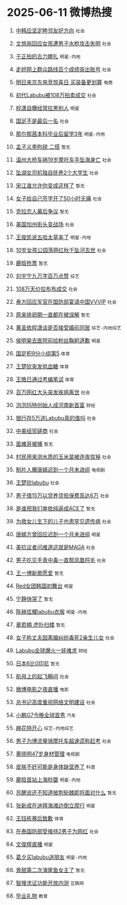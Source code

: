 # 2025-06-11 微博热搜 
1. [中韩应坚定睦邻友好方向](https://m.weibo.cn/search?containerid=100103type%3D1%26t%3D10%26q%3D%23%E4%B8%AD%E9%9F%A9%E5%BA%94%E5%9D%9A%E5%AE%9A%E7%9D%A6%E9%82%BB%E5%8F%8B%E5%A5%BD%E6%96%B9%E5%90%91%23&stream_entry_id=51&isnewpage=1&extparam=seat%3D1%26pos%3D0%26filter_type%3Drealtimehot%26stream_entry_id%3D51%26c_type%3D51%26dgr%3D0%26q%3D%2523%25E4%25B8%25AD%25E9%259F%25A9%25E5%25BA%2594%25E5%259D%259A%25E5%25AE%259A%25E7%259D%25A6%25E9%2582%25BB%25E5%258F%258B%25E5%25A5%25BD%25E6%2596%25B9%25E5%2590%2591%2523%26cate%3D10103%26display_time%3D1749580872%26pre_seqid%3D174958087220200567133) `社会` 

2. [文旅局回应女孩遭男子水枪攻击失明](https://m.weibo.cn/search?containerid=100103type%3D1%26t%3D10%26q%3D%23%E6%96%87%E6%97%85%E5%B1%80%E5%9B%9E%E5%BA%94%E5%A5%B3%E5%AD%A9%E9%81%AD%E7%94%B7%E5%AD%90%E6%B0%B4%E6%9E%AA%E6%94%BB%E5%87%BB%E5%A4%B1%E6%98%8E%23&stream_entry_id=31&isnewpage=1&extparam=seat%3D1%26filter_type%3Drealtimehot%26q%3D%2523%25E6%2596%2587%25E6%2597%2585%25E5%25B1%2580%25E5%259B%259E%25E5%25BA%2594%25E5%25A5%25B3%25E5%25AD%25A9%25E9%2581%25AD%25E7%2594%25B7%25E5%25AD%2590%25E6%25B0%25B4%25E6%259E%25AA%25E6%2594%25BB%25E5%2587%25BB%25E5%25A4%25B1%25E6%2598%258E%2523%26band_rank%3D1%26dgr%3D0%26cate%3D5001%26pos%3D0%26stream_entry_id%3D31%26c_type%3D31%26flag%3D2%26realpos%3D1%26lcate%3D5001%26display_time%3D1749580872%26pre_seqid%3D174958087220200567133) `社会` 

3. [于正拍的古力娜扎](https://m.weibo.cn/search?containerid=100103type%3D1%26t%3D10%26q%3D%23%E4%BA%8E%E6%AD%A3%E6%8B%8D%E7%9A%84%E5%8F%A4%E5%8A%9B%E5%A8%9C%E6%89%8E%23&stream_entry_id=31&isnewpage=1&extparam=seat%3D1%26filter_type%3Drealtimehot%26q%3D%2523%25E4%25BA%258E%25E6%25AD%25A3%25E6%258B%258D%25E7%259A%2584%25E5%258F%25A4%25E5%258A%259B%25E5%25A8%259C%25E6%2589%258E%2523%26band_rank%3D2%26dgr%3D0%26cate%3D5001%26pos%3D1%26stream_entry_id%3D31%26c_type%3D31%26flag%3D2%26realpos%3D2%26lcate%3D5001%26display_time%3D1749580872%26pre_seqid%3D174958087220200567133) `明星-内地` 

4. [走好网上群众路线百个成绩突出账号](https://m.weibo.cn/search?containerid=100103type%3D1%26t%3D10%26q%3D%23%E8%B5%B0%E5%A5%BD%E7%BD%91%E4%B8%8A%E7%BE%A4%E4%BC%97%E8%B7%AF%E7%BA%BF%E7%99%BE%E4%B8%AA%E6%88%90%E7%BB%A9%E7%AA%81%E5%87%BA%E8%B4%A6%E5%8F%B7%23&stream_entry_id=31&isnewpage=1&extparam=seat%3D1%26filter_type%3Drealtimehot%26q%3D%2523%25E8%25B5%25B0%25E5%25A5%25BD%25E7%25BD%2591%25E4%25B8%258A%25E7%25BE%25A4%25E4%25BC%2597%25E8%25B7%25AF%25E7%25BA%25BF%25E7%2599%25BE%25E4%25B8%25AA%25E6%2588%2590%25E7%25BB%25A9%25E7%25AA%2581%25E5%2587%25BA%25E8%25B4%25A6%25E5%258F%25B7%2523%26band_rank%3D3%26dgr%3D0%26cate%3D5001%26pos%3D2%26stream_entry_id%3D31%26c_type%3D31%26flag%3D0%26realpos%3D3%26lcate%3D5001%26display_time%3D1749580872%26pre_seqid%3D174958087220200567133) `社会` 

5. [明日来京东电竞惊喜日 买装备更划算](https://m.weibo.cn/search?containerid=100103type%3D1%26t%3D10%26q%3D%23%E6%98%8E%E6%97%A5%E6%9D%A5%E4%BA%AC%E4%B8%9C%E7%94%B5%E7%AB%9E%E6%83%8A%E5%96%9C%E6%97%A5+%E4%B9%B0%E8%A3%85%E5%A4%87%E6%9B%B4%E5%88%92%E7%AE%97%23&stream_entry_id=31&isnewpage=1&extparam=seat%3D1%26filter_type%3Drealtimehot%26is_ad_pos%3D1%26c_type%3D31%26dgr%3D0%26adid%3D289573%26cate%3D5001%26pos%3D3%26stream_entry_id%3D31%26topic_ad%3D1%26band_rank%3D4%26q%3D%2523%25E6%2598%258E%25E6%2597%25A5%25E6%259D%25A5%25E4%25BA%25AC%25E4%25B8%259C%25E7%2594%25B5%25E7%25AB%259E%25E6%2583%258A%25E5%2596%259C%25E6%2597%25A5%2520%25E4%25B9%25B0%25E8%25A3%2585%25E5%25A4%2587%25E6%259B%25B4%25E5%2588%2592%25E7%25AE%2597%2523%26lcate%3D5001%26display_time%3D1749580872%26pre_seqid%3D174958087220200567133) `电商` 

6. [初代Labubu被108万拍卖成交](https://m.weibo.cn/search?containerid=100103type%3D1%26t%3D10%26q%3D%23%E5%88%9D%E4%BB%A3Labubu%E8%A2%AB108%E4%B8%87%E6%8B%8D%E5%8D%96%E6%88%90%E4%BA%A4%23&stream_entry_id=31&isnewpage=1&extparam=seat%3D1%26filter_type%3Drealtimehot%26q%3D%2523%25E5%2588%259D%25E4%25BB%25A3Labubu%25E8%25A2%25AB108%25E4%25B8%2587%25E6%258B%258D%25E5%258D%2596%25E6%2588%2590%25E4%25BA%25A4%2523%26band_rank%3D4%26dgr%3D0%26cate%3D5001%26pos%3D4%26stream_entry_id%3D31%26c_type%3D31%26flag%3D0%26realpos%3D4%26lcate%3D5001%26display_time%3D1749580872%26pre_seqid%3D174958087220200567133) `社会` 

7. [程潇自曝经常拉黑别人](https://m.weibo.cn/search?containerid=100103type%3D1%26t%3D10%26q%3D%23%E7%A8%8B%E6%BD%87%E8%87%AA%E6%9B%9D%E7%BB%8F%E5%B8%B8%E6%8B%89%E9%BB%91%E5%88%AB%E4%BA%BA%23&stream_entry_id=31&isnewpage=1&extparam=seat%3D1%26filter_type%3Drealtimehot%26q%3D%2523%25E7%25A8%258B%25E6%25BD%2587%25E8%2587%25AA%25E6%259B%259D%25E7%25BB%258F%25E5%25B8%25B8%25E6%258B%2589%25E9%25BB%2591%25E5%2588%25AB%25E4%25BA%25BA%2523%26band_rank%3D5%26dgr%3D0%26cate%3D5001%26pos%3D5%26stream_entry_id%3D31%26c_type%3D31%26flag%3D2%26realpos%3D5%26lcate%3D5001%26display_time%3D1749580872%26pre_seqid%3D174958087220200567133) `明星` 

8. [国足不是最后一名](https://m.weibo.cn/search?containerid=100103type%3D1%26t%3D10%26q%3D%23%E5%9B%BD%E8%B6%B3%E4%B8%8D%E6%98%AF%E6%9C%80%E5%90%8E%E4%B8%80%E5%90%8D%23&stream_entry_id=31&isnewpage=1&extparam=seat%3D1%26filter_type%3Drealtimehot%26q%3D%2523%25E5%259B%25BD%25E8%25B6%25B3%25E4%25B8%258D%25E6%2598%25AF%25E6%259C%2580%25E5%2590%258E%25E4%25B8%2580%25E5%2590%258D%2523%26band_rank%3D6%26dgr%3D0%26cate%3D5001%26pos%3D6%26stream_entry_id%3D31%26c_type%3D31%26flag%3D0%26realpos%3D6%26lcate%3D5001%26display_time%3D1749580872%26pre_seqid%3D174958087220200567133) `社会` 

9. [那尔那茜本科毕业后留学3年](https://m.weibo.cn/search?containerid=100103type%3D1%26t%3D10%26q%3D%23%E9%82%A3%E5%B0%94%E9%82%A3%E8%8C%9C%E6%9C%AC%E7%A7%91%E6%AF%95%E4%B8%9A%E5%90%8E%E7%95%99%E5%AD%A63%E5%B9%B4%23&stream_entry_id=31&isnewpage=1&extparam=seat%3D1%26filter_type%3Drealtimehot%26q%3D%2523%25E9%2582%25A3%25E5%25B0%2594%25E9%2582%25A3%25E8%258C%259C%25E6%259C%25AC%25E7%25A7%2591%25E6%25AF%2595%25E4%25B8%259A%25E5%2590%258E%25E7%2595%2599%25E5%25AD%25A63%25E5%25B9%25B4%2523%26band_rank%3D7%26dgr%3D0%26cate%3D5001%26pos%3D7%26stream_entry_id%3D31%26c_type%3D31%26flag%3D0%26realpos%3D7%26lcate%3D5001%26display_time%3D1749580872%26pre_seqid%3D174958087220200567133) `明星-内地` 

10. [孟子义李昀锐 二搭](https://m.weibo.cn/search?containerid=100103type%3D1%26t%3D10%26q%3D%E5%AD%9F%E5%AD%90%E4%B9%89%E6%9D%8E%E6%98%80%E9%94%90+%E4%BA%8C%E6%90%AD&stream_entry_id=31&isnewpage=1&extparam=seat%3D1%26filter_type%3Drealtimehot%26q%3D%25E5%25AD%259F%25E5%25AD%2590%25E4%25B9%2589%25E6%259D%258E%25E6%2598%2580%25E9%2594%2590%2520%25E4%25BA%258C%25E6%2590%25AD%26band_rank%3D8%26dgr%3D0%26cate%3D5001%26pos%3D8%26stream_entry_id%3D31%26c_type%3D31%26flag%3D0%26realpos%3D8%26lcate%3D5001%26display_time%3D1749580872%26pre_seqid%3D174958087220200567133) `暂无` 

11. [温州大桥车祸19岁摩托车手坠海身亡](https://m.weibo.cn/search?containerid=100103type%3D1%26t%3D10%26q%3D%23%E6%B8%A9%E5%B7%9E%E5%A4%A7%E6%A1%A5%E8%BD%A6%E7%A5%B819%E5%B2%81%E6%91%A9%E6%89%98%E8%BD%A6%E6%89%8B%E5%9D%A0%E6%B5%B7%E8%BA%AB%E4%BA%A1%23&stream_entry_id=31&isnewpage=1&extparam=seat%3D1%26filter_type%3Drealtimehot%26q%3D%2523%25E6%25B8%25A9%25E5%25B7%259E%25E5%25A4%25A7%25E6%25A1%25A5%25E8%25BD%25A6%25E7%25A5%25B819%25E5%25B2%2581%25E6%2591%25A9%25E6%2589%2598%25E8%25BD%25A6%25E6%2589%258B%25E5%259D%25A0%25E6%25B5%25B7%25E8%25BA%25AB%25E4%25BA%25A1%2523%26band_rank%3D9%26dgr%3D0%26cate%3D5001%26pos%3D9%26stream_entry_id%3D31%26c_type%3D31%26flag%3D0%26realpos%3D9%26lcate%3D5001%26display_time%3D1749580872%26pre_seqid%3D174958087220200567133) `社会` 

12. [坠湖女司机独自抚养2个大学生](https://m.weibo.cn/search?containerid=100103type%3D1%26t%3D10%26q%3D%23%E5%9D%A0%E6%B9%96%E5%A5%B3%E5%8F%B8%E6%9C%BA%E7%8B%AC%E8%87%AA%E6%8A%9A%E5%85%BB2%E4%B8%AA%E5%A4%A7%E5%AD%A6%E7%94%9F%23&stream_entry_id=31&isnewpage=1&extparam=seat%3D1%26filter_type%3Drealtimehot%26q%3D%2523%25E5%259D%25A0%25E6%25B9%2596%25E5%25A5%25B3%25E5%258F%25B8%25E6%259C%25BA%25E7%258B%25AC%25E8%2587%25AA%25E6%258A%259A%25E5%2585%25BB2%25E4%25B8%25AA%25E5%25A4%25A7%25E5%25AD%25A6%25E7%2594%259F%2523%26band_rank%3D10%26dgr%3D0%26cate%3D5001%26pos%3D10%26stream_entry_id%3D31%26c_type%3D31%26flag%3D0%26realpos%3D10%26lcate%3D5001%26display_time%3D1749580872%26pre_seqid%3D174958087220200567133) `社会` 

13. [宋江谁允许你变成这样了](https://m.weibo.cn/search?containerid=100103type%3D1%26t%3D10%26q%3D%E5%AE%8B%E6%B1%9F%E8%B0%81%E5%85%81%E8%AE%B8%E4%BD%A0%E5%8F%98%E6%88%90%E8%BF%99%E6%A0%B7%E4%BA%86&stream_entry_id=31&isnewpage=1&extparam=seat%3D1%26filter_type%3Drealtimehot%26q%3D%25E5%25AE%258B%25E6%25B1%259F%25E8%25B0%2581%25E5%2585%2581%25E8%25AE%25B8%25E4%25BD%25A0%25E5%258F%2598%25E6%2588%2590%25E8%25BF%2599%25E6%25A0%25B7%25E4%25BA%2586%26band_rank%3D11%26dgr%3D0%26cate%3D5001%26pos%3D11%26stream_entry_id%3D31%26c_type%3D31%26flag%3D2%26realpos%3D11%26lcate%3D5001%26display_time%3D1749580872%26pre_seqid%3D174958087220200567133) `暂无` 

14. [女子给自己签字开了50小时无痛](https://m.weibo.cn/search?containerid=100103type%3D1%26t%3D10%26q%3D%23%E5%A5%B3%E5%AD%90%E7%BB%99%E8%87%AA%E5%B7%B1%E7%AD%BE%E5%AD%97%E5%BC%80%E4%BA%8650%E5%B0%8F%E6%97%B6%E6%97%A0%E7%97%9B%23&stream_entry_id=31&isnewpage=1&extparam=seat%3D1%26filter_type%3Drealtimehot%26q%3D%2523%25E5%25A5%25B3%25E5%25AD%2590%25E7%25BB%2599%25E8%2587%25AA%25E5%25B7%25B1%25E7%25AD%25BE%25E5%25AD%2597%25E5%25BC%2580%25E4%25BA%258650%25E5%25B0%258F%25E6%2597%25B6%25E6%2597%25A0%25E7%2597%259B%2523%26band_rank%3D12%26dgr%3D0%26cate%3D5001%26pos%3D12%26stream_entry_id%3D31%26c_type%3D31%26flag%3D0%26realpos%3D12%26lcate%3D5001%26display_time%3D1749580872%26pre_seqid%3D174958087220200567133) `社会` 

15. [克拉恋人幕后争议](https://m.weibo.cn/search?containerid=100103type%3D1%26t%3D10%26q%3D%23%E5%85%8B%E6%8B%89%E6%81%8B%E4%BA%BA%E5%B9%95%E5%90%8E%E4%BA%89%E8%AE%AE%23&stream_entry_id=31&isnewpage=1&extparam=seat%3D1%26filter_type%3Drealtimehot%26q%3D%2523%25E5%2585%258B%25E6%258B%2589%25E6%2581%258B%25E4%25BA%25BA%25E5%25B9%2595%25E5%2590%258E%25E4%25BA%2589%25E8%25AE%25AE%2523%26band_rank%3D13%26dgr%3D0%26cate%3D5001%26pos%3D13%26stream_entry_id%3D31%26c_type%3D31%26flag%3D0%26realpos%3D13%26lcate%3D5001%26display_time%3D1749580872%26pre_seqid%3D174958087220200567133) `暂无` 

16. [美国加州街头变战场](https://m.weibo.cn/search?containerid=100103type%3D1%26t%3D10%26q%3D%23%E7%BE%8E%E5%9B%BD%E5%8A%A0%E5%B7%9E%E8%A1%97%E5%A4%B4%E5%8F%98%E6%88%98%E5%9C%BA%23&stream_entry_id=31&isnewpage=1&extparam=seat%3D1%26filter_type%3Drealtimehot%26q%3D%2523%25E7%25BE%258E%25E5%259B%25BD%25E5%258A%25A0%25E5%25B7%259E%25E8%25A1%2597%25E5%25A4%25B4%25E5%258F%2598%25E6%2588%2598%25E5%259C%25BA%2523%26band_rank%3D14%26dgr%3D0%26cate%3D5001%26pos%3D14%26stream_entry_id%3D31%26c_type%3D31%26flag%3D1%26realpos%3D14%26lcate%3D5001%26display_time%3D1749580872%26pre_seqid%3D174958087220200567133) `社会` 

17. [王俊凯说五哈太草率了](https://m.weibo.cn/search?containerid=100103type%3D1%26t%3D10%26q%3D%23%E7%8E%8B%E4%BF%8A%E5%87%AF%E8%AF%B4%E4%BA%94%E5%93%88%E5%A4%AA%E8%8D%89%E7%8E%87%E4%BA%86%23&stream_entry_id=31&isnewpage=1&extparam=seat%3D1%26filter_type%3Drealtimehot%26q%3D%2523%25E7%258E%258B%25E4%25BF%258A%25E5%2587%25AF%25E8%25AF%25B4%25E4%25BA%2594%25E5%2593%2588%25E5%25A4%25AA%25E8%258D%2589%25E7%258E%2587%25E4%25BA%2586%2523%26band_rank%3D15%26dgr%3D0%26cate%3D5001%26pos%3D15%26stream_entry_id%3D31%26c_type%3D31%26flag%3D0%26realpos%3D15%26lcate%3D5001%26display_time%3D1749580872%26pre_seqid%3D174958087220200567133) `明星-内地` 

18. [10岁女孩公园荡网红秋千坠河去世](https://m.weibo.cn/search?containerid=100103type%3D1%26t%3D10%26q%3D%2310%E5%B2%81%E5%A5%B3%E5%AD%A9%E5%85%AC%E5%9B%AD%E8%8D%A1%E7%BD%91%E7%BA%A2%E7%A7%8B%E5%8D%83%E5%9D%A0%E6%B2%B3%E5%8E%BB%E4%B8%96%23&stream_entry_id=31&isnewpage=1&extparam=seat%3D1%26filter_type%3Drealtimehot%26q%3D%252310%25E5%25B2%2581%25E5%25A5%25B3%25E5%25AD%25A9%25E5%2585%25AC%25E5%259B%25AD%25E8%258D%25A1%25E7%25BD%2591%25E7%25BA%25A2%25E7%25A7%258B%25E5%258D%2583%25E5%259D%25A0%25E6%25B2%25B3%25E5%258E%25BB%25E4%25B8%2596%2523%26band_rank%3D16%26dgr%3D0%26cate%3D5001%26pos%3D16%26stream_entry_id%3D31%26c_type%3D31%26flag%3D0%26realpos%3D16%26lcate%3D5001%26display_time%3D1749580872%26pre_seqid%3D174958087220200567133) `社会` 

19. [鹿晗抢票](https://m.weibo.cn/search?containerid=100103type%3D1%26t%3D10%26q%3D%E9%B9%BF%E6%99%97%E6%8A%A2%E7%A5%A8&stream_entry_id=31&isnewpage=1&extparam=seat%3D1%26filter_type%3Drealtimehot%26q%3D%25E9%25B9%25BF%25E6%2599%2597%25E6%258A%25A2%25E7%25A5%25A8%26band_rank%3D17%26dgr%3D0%26cate%3D5001%26pos%3D17%26stream_entry_id%3D31%26c_type%3D31%26flag%3D0%26realpos%3D17%26lcate%3D5001%26display_time%3D1749580872%26pre_seqid%3D174958087220200567133) `暂无` 

20. [刘宇宁九万字百万点赞](https://m.weibo.cn/search?containerid=100103type%3D1%26t%3D10%26q%3D%23%E5%88%98%E5%AE%87%E5%AE%81%E4%B9%9D%E4%B8%87%E5%AD%97%E7%99%BE%E4%B8%87%E7%82%B9%E8%B5%9E%23&stream_entry_id=31&isnewpage=1&extparam=seat%3D1%26filter_type%3Drealtimehot%26q%3D%2523%25E5%2588%2598%25E5%25AE%2587%25E5%25AE%2581%25E4%25B9%259D%25E4%25B8%2587%25E5%25AD%2597%25E7%2599%25BE%25E4%25B8%2587%25E7%2582%25B9%25E8%25B5%259E%2523%26band_rank%3D18%26dgr%3D0%26cate%3D5001%26pos%3D18%26stream_entry_id%3D31%26c_type%3D31%26flag%3D0%26realpos%3D18%26lcate%3D5001%26display_time%3D1749580872%26pre_seqid%3D174958087220200567133) `综艺` 

21. [108万天价拉布布成交](https://m.weibo.cn/search?containerid=100103type%3D1%26t%3D10%26q%3D%23108%E4%B8%87%E5%A4%A9%E4%BB%B7%E6%8B%89%E5%B8%83%E5%B8%83%E6%88%90%E4%BA%A4%23&stream_entry_id=31&isnewpage=1&extparam=seat%3D1%26filter_type%3Drealtimehot%26q%3D%2523108%25E4%25B8%2587%25E5%25A4%25A9%25E4%25BB%25B7%25E6%258B%2589%25E5%25B8%2583%25E5%25B8%2583%25E6%2588%2590%25E4%25BA%25A4%2523%26band_rank%3D19%26dgr%3D0%26cate%3D5001%26pos%3D19%26stream_entry_id%3D31%26c_type%3D31%26flag%3D0%26realpos%3D19%26lcate%3D5001%26display_time%3D1749580872%26pre_seqid%3D174958087220200567133) `社会` 

22. [泰方回应军官在国防部宴请中国VVVIP](https://m.weibo.cn/search?containerid=100103type%3D1%26t%3D10%26q%3D%23%E6%B3%B0%E6%96%B9%E5%9B%9E%E5%BA%94%E5%86%9B%E5%AE%98%E5%9C%A8%E5%9B%BD%E9%98%B2%E9%83%A8%E5%AE%B4%E8%AF%B7%E4%B8%AD%E5%9B%BDVVVIP%23&stream_entry_id=31&isnewpage=1&extparam=seat%3D1%26filter_type%3Drealtimehot%26q%3D%2523%25E6%25B3%25B0%25E6%2596%25B9%25E5%259B%259E%25E5%25BA%2594%25E5%2586%259B%25E5%25AE%2598%25E5%259C%25A8%25E5%259B%25BD%25E9%2598%25B2%25E9%2583%25A8%25E5%25AE%25B4%25E8%25AF%25B7%25E4%25B8%25AD%25E5%259B%25BDVVVIP%2523%26band_rank%3D20%26dgr%3D0%26cate%3D5001%26pos%3D20%26stream_entry_id%3D31%26c_type%3D31%26flag%3D0%26realpos%3D20%26lcate%3D5001%26display_time%3D1749580872%26pre_seqid%3D174958087220200567133) `社会` 

23. [原来排卵期一直都在被误解](https://m.weibo.cn/search?containerid=100103type%3D1%26t%3D10%26q%3D%E5%8E%9F%E6%9D%A5%E6%8E%92%E5%8D%B5%E6%9C%9F%E4%B8%80%E7%9B%B4%E9%83%BD%E5%9C%A8%E8%A2%AB%E8%AF%AF%E8%A7%A3&stream_entry_id=31&isnewpage=1&extparam=seat%3D1%26filter_type%3Drealtimehot%26q%3D%25E5%258E%259F%25E6%259D%25A5%25E6%258E%2592%25E5%258D%25B5%25E6%259C%259F%25E4%25B8%2580%25E7%259B%25B4%25E9%2583%25BD%25E5%259C%25A8%25E8%25A2%25AB%25E8%25AF%25AF%25E8%25A7%25A3%26band_rank%3D21%26dgr%3D0%26cate%3D5001%26pos%3D21%26stream_entry_id%3D31%26c_type%3D31%26flag%3D2%26realpos%3D21%26lcate%3D5001%26display_time%3D1749580872%26pre_seqid%3D174958087220200567133) `暂无` 

24. [黄圣依程潇谈是否接受婚前同居](https://m.weibo.cn/search?containerid=100103type%3D1%26t%3D10%26q%3D%23%E9%BB%84%E5%9C%A3%E4%BE%9D%E7%A8%8B%E6%BD%87%E8%B0%88%E6%98%AF%E5%90%A6%E6%8E%A5%E5%8F%97%E5%A9%9A%E5%89%8D%E5%90%8C%E5%B1%85%23&stream_entry_id=31&isnewpage=1&extparam=seat%3D1%26filter_type%3Drealtimehot%26q%3D%2523%25E9%25BB%2584%25E5%259C%25A3%25E4%25BE%259D%25E7%25A8%258B%25E6%25BD%2587%25E8%25B0%2588%25E6%2598%25AF%25E5%2590%25A6%25E6%258E%25A5%25E5%258F%2597%25E5%25A9%259A%25E5%2589%258D%25E5%2590%258C%25E5%25B1%2585%2523%26band_rank%3D22%26dgr%3D0%26cate%3D5001%26pos%3D22%26stream_entry_id%3D31%26c_type%3D31%26flag%3D1%26realpos%3D22%26lcate%3D5001%26display_time%3D1749580872%26pre_seqid%3D174958087220200567133) `综艺-内地综艺` 

25. [侯明昊去医院前给粉丝鞠躬道歉](https://m.weibo.cn/search?containerid=100103type%3D1%26t%3D10%26q%3D%23%E4%BE%AF%E6%98%8E%E6%98%8A%E5%8E%BB%E5%8C%BB%E9%99%A2%E5%89%8D%E7%BB%99%E7%B2%89%E4%B8%9D%E9%9E%A0%E8%BA%AC%E9%81%93%E6%AD%89%23&stream_entry_id=31&isnewpage=1&extparam=seat%3D1%26filter_type%3Drealtimehot%26q%3D%2523%25E4%25BE%25AF%25E6%2598%258E%25E6%2598%258A%25E5%258E%25BB%25E5%258C%25BB%25E9%2599%25A2%25E5%2589%258D%25E7%25BB%2599%25E7%25B2%2589%25E4%25B8%259D%25E9%259E%25A0%25E8%25BA%25AC%25E9%2581%2593%25E6%25AD%2589%2523%26band_rank%3D23%26dgr%3D0%26cate%3D5001%26pos%3D23%26stream_entry_id%3D31%26c_type%3D31%26flag%3D0%26realpos%3D23%26lcate%3D5001%26display_time%3D1749580872%26pre_seqid%3D174958087220200567133) `明星` 

26. [国足积9分小组第5](https://m.weibo.cn/search?containerid=100103type%3D1%26t%3D10%26q%3D%23%E5%9B%BD%E8%B6%B3%E7%A7%AF9%E5%88%86%E5%B0%8F%E7%BB%84%E7%AC%AC5%23&stream_entry_id=31&isnewpage=1&extparam=seat%3D1%26filter_type%3Drealtimehot%26q%3D%2523%25E5%259B%25BD%25E8%25B6%25B3%25E7%25A7%25AF9%25E5%2588%2586%25E5%25B0%258F%25E7%25BB%2584%25E7%25AC%25AC5%2523%26band_rank%3D24%26dgr%3D0%26cate%3D5001%26pos%3D24%26stream_entry_id%3D31%26c_type%3D31%26flag%3D0%26realpos%3D24%26lcate%3D5001%26display_time%3D1749580872%26pre_seqid%3D174958087220200567133) `体育` 

27. [王楚钦突发低血糖](https://m.weibo.cn/search?containerid=100103type%3D1%26t%3D10%26q%3D%23%E7%8E%8B%E6%A5%9A%E9%92%A6%E7%AA%81%E5%8F%91%E4%BD%8E%E8%A1%80%E7%B3%96%23&stream_entry_id=31&isnewpage=1&extparam=seat%3D1%26filter_type%3Drealtimehot%26q%3D%2523%25E7%258E%258B%25E6%25A5%259A%25E9%2592%25A6%25E7%25AA%2581%25E5%258F%2591%25E4%25BD%258E%25E8%25A1%2580%25E7%25B3%2596%2523%26band_rank%3D25%26dgr%3D0%26cate%3D5001%26pos%3D25%26stream_entry_id%3D31%26c_type%3D31%26flag%3D0%26realpos%3D25%26lcate%3D5001%26display_time%3D1749580872%26pre_seqid%3D174958087220200567133) `体育` 

28. [王皓已通过考编笔试](https://m.weibo.cn/search?containerid=100103type%3D1%26t%3D10%26q%3D%23%E7%8E%8B%E7%9A%93%E5%B7%B2%E9%80%9A%E8%BF%87%E8%80%83%E7%BC%96%E7%AC%94%E8%AF%95%23&stream_entry_id=31&isnewpage=1&extparam=seat%3D1%26filter_type%3Drealtimehot%26q%3D%2523%25E7%258E%258B%25E7%259A%2593%25E5%25B7%25B2%25E9%2580%259A%25E8%25BF%2587%25E8%2580%2583%25E7%25BC%2596%25E7%25AC%2594%25E8%25AF%2595%2523%26band_rank%3D26%26dgr%3D0%26cate%3D5001%26pos%3D26%26stream_entry_id%3D31%26c_type%3D31%26flag%3D0%26realpos%3D26%26lcate%3D5001%26display_time%3D1749580872%26pre_seqid%3D174958087220200567133) `体育` 

29. [百万网红大头突发疾病离世](https://m.weibo.cn/search?containerid=100103type%3D1%26t%3D10%26q%3D%23%E7%99%BE%E4%B8%87%E7%BD%91%E7%BA%A2%E5%A4%A7%E5%A4%B4%E7%AA%81%E5%8F%91%E7%96%BE%E7%97%85%E7%A6%BB%E4%B8%96%23&stream_entry_id=31&isnewpage=1&extparam=seat%3D1%26filter_type%3Drealtimehot%26q%3D%2523%25E7%2599%25BE%25E4%25B8%2587%25E7%25BD%2591%25E7%25BA%25A2%25E5%25A4%25A7%25E5%25A4%25B4%25E7%25AA%2581%25E5%258F%2591%25E7%2596%25BE%25E7%2597%2585%25E7%25A6%25BB%25E4%25B8%2596%2523%26band_rank%3D27%26dgr%3D0%26cate%3D5001%26pos%3D27%26stream_entry_id%3D31%26c_type%3D31%26flag%3D0%26realpos%3D27%26lcate%3D5001%26display_time%3D1749580872%26pre_seqid%3D174958087220200567133) `社会` 

30. [泡泡玛特创始人成河南新首富](https://m.weibo.cn/search?containerid=100103type%3D1%26t%3D10%26q%3D%23%E6%B3%A1%E6%B3%A1%E7%8E%9B%E7%89%B9%E5%88%9B%E5%A7%8B%E4%BA%BA%E6%88%90%E6%B2%B3%E5%8D%97%E6%96%B0%E9%A6%96%E5%AF%8C%23&stream_entry_id=31&isnewpage=1&extparam=seat%3D1%26filter_type%3Drealtimehot%26q%3D%2523%25E6%25B3%25A1%25E6%25B3%25A1%25E7%258E%259B%25E7%2589%25B9%25E5%2588%259B%25E5%25A7%258B%25E4%25BA%25BA%25E6%2588%2590%25E6%25B2%25B3%25E5%258D%2597%25E6%2596%25B0%25E9%25A6%2596%25E5%25AF%258C%2523%26band_rank%3D28%26dgr%3D0%26cate%3D5001%26pos%3D28%26stream_entry_id%3D31%26c_type%3D31%26flag%3D0%26realpos%3D28%26lcate%3D5001%26display_time%3D1749580872%26pre_seqid%3D174958087220200567133) `财经` 

31. [银行存5万送Labubu真的值吗](https://m.weibo.cn/search?containerid=100103type%3D1%26t%3D10%26q%3D%23%E9%93%B6%E8%A1%8C%E5%AD%985%E4%B8%87%E9%80%81Labubu%E7%9C%9F%E7%9A%84%E5%80%BC%E5%90%97%23&stream_entry_id=31&isnewpage=1&extparam=seat%3D1%26filter_type%3Drealtimehot%26q%3D%2523%25E9%2593%25B6%25E8%25A1%258C%25E5%25AD%25985%25E4%25B8%2587%25E9%2580%2581Labubu%25E7%259C%259F%25E7%259A%2584%25E5%2580%25BC%25E5%2590%2597%2523%26band_rank%3D29%26dgr%3D0%26cate%3D5001%26pos%3D29%26stream_entry_id%3D31%26c_type%3D31%26flag%3D0%26realpos%3D29%26lcate%3D5001%26display_time%3D1749580872%26pre_seqid%3D174958087220200567133) `社会` 

32. [中美经贸磋商](https://m.weibo.cn/search?containerid=100103type%3D1%26t%3D10%26q%3D%23%E4%B8%AD%E7%BE%8E%E7%BB%8F%E8%B4%B8%E7%A3%8B%E5%95%86%23&stream_entry_id=31&isnewpage=1&extparam=seat%3D1%26filter_type%3Drealtimehot%26q%3D%2523%25E4%25B8%25AD%25E7%25BE%258E%25E7%25BB%258F%25E8%25B4%25B8%25E7%25A3%258B%25E5%2595%2586%2523%26band_rank%3D30%26dgr%3D0%26cate%3D5001%26pos%3D30%26stream_entry_id%3D31%26c_type%3D31%26flag%3D0%26realpos%3D30%26lcate%3D5001%26display_time%3D1749580872%26pre_seqid%3D174958087220200567133) `社会` 

33. [面瘫哥被捕](https://m.weibo.cn/search?containerid=100103type%3D1%26t%3D10%26q%3D%23%E9%9D%A2%E7%98%AB%E5%93%A5%E8%A2%AB%E6%8D%95%23&stream_entry_id=31&isnewpage=1&extparam=seat%3D1%26filter_type%3Drealtimehot%26q%3D%2523%25E9%259D%25A2%25E7%2598%25AB%25E5%2593%25A5%25E8%25A2%25AB%25E6%258D%2595%2523%26band_rank%3D31%26dgr%3D0%26cate%3D5001%26pos%3D31%26stream_entry_id%3D31%26c_type%3D31%26flag%3D1%26realpos%3D31%26lcate%3D5001%26display_time%3D1749580872%26pre_seqid%3D174958087220200567133) `暂无` 

34. [村民用来测水质的玉米苗被连夜拔掉](https://m.weibo.cn/search?containerid=100103type%3D1%26t%3D10%26q%3D%23%E6%9D%91%E6%B0%91%E7%94%A8%E6%9D%A5%E6%B5%8B%E6%B0%B4%E8%B4%A8%E7%9A%84%E7%8E%89%E7%B1%B3%E8%8B%97%E8%A2%AB%E8%BF%9E%E5%A4%9C%E6%8B%94%E6%8E%89%23&stream_entry_id=31&isnewpage=1&extparam=seat%3D1%26filter_type%3Drealtimehot%26q%3D%2523%25E6%259D%2591%25E6%25B0%2591%25E7%2594%25A8%25E6%259D%25A5%25E6%25B5%258B%25E6%25B0%25B4%25E8%25B4%25A8%25E7%259A%2584%25E7%258E%2589%25E7%25B1%25B3%25E8%258B%2597%25E8%25A2%25AB%25E8%25BF%259E%25E5%25A4%259C%25E6%258B%2594%25E6%258E%2589%2523%26band_rank%3D32%26dgr%3D0%26cate%3D5001%26pos%3D32%26stream_entry_id%3D31%26c_type%3D31%26flag%3D0%26realpos%3D32%26lcate%3D5001%26display_time%3D1749580872%26pre_seqid%3D174958087220200567133) `社会` 

35. [制片人曝唐嫣迟到一个月未进组](https://m.weibo.cn/search?containerid=100103type%3D1%26t%3D10%26q%3D%23%E5%88%B6%E7%89%87%E4%BA%BA%E6%9B%9D%E5%94%90%E5%AB%A3%E8%BF%9F%E5%88%B0%E4%B8%80%E4%B8%AA%E6%9C%88%E6%9C%AA%E8%BF%9B%E7%BB%84%23&stream_entry_id=31&isnewpage=1&extparam=seat%3D1%26filter_type%3Drealtimehot%26q%3D%2523%25E5%2588%25B6%25E7%2589%2587%25E4%25BA%25BA%25E6%259B%259D%25E5%2594%2590%25E5%25AB%25A3%25E8%25BF%259F%25E5%2588%25B0%25E4%25B8%2580%25E4%25B8%25AA%25E6%259C%2588%25E6%259C%25AA%25E8%25BF%259B%25E7%25BB%2584%2523%26band_rank%3D33%26dgr%3D0%26cate%3D5001%26pos%3D33%26stream_entry_id%3D31%26c_type%3D31%26flag%3D0%26realpos%3D33%26lcate%3D5001%26display_time%3D1749580872%26pre_seqid%3D174958087220200567133) `电视剧` 

36. [王楚钦labubu](https://m.weibo.cn/search?containerid=100103type%3D1%26t%3D10%26q%3D%23%E7%8E%8B%E6%A5%9A%E9%92%A6labubu%23&stream_entry_id=31&isnewpage=1&extparam=seat%3D1%26filter_type%3Drealtimehot%26q%3D%2523%25E7%258E%258B%25E6%25A5%259A%25E9%2592%25A6labubu%2523%26band_rank%3D34%26dgr%3D0%26cate%3D5001%26pos%3D34%26stream_entry_id%3D31%26c_type%3D31%26flag%3D0%26realpos%3D34%26lcate%3D5001%26display_time%3D1749580872%26pre_seqid%3D174958087220200567133) `社会` 

37. [男子借15万以贷养贷担保费高达6万](https://m.weibo.cn/search?containerid=100103type%3D1%26t%3D10%26q%3D%23%E7%94%B7%E5%AD%90%E5%80%9F15%E4%B8%87%E4%BB%A5%E8%B4%B7%E5%85%BB%E8%B4%B7%E6%8B%85%E4%BF%9D%E8%B4%B9%E9%AB%98%E8%BE%BE6%E4%B8%87%23&stream_entry_id=31&isnewpage=1&extparam=seat%3D1%26filter_type%3Drealtimehot%26q%3D%2523%25E7%2594%25B7%25E5%25AD%2590%25E5%2580%259F15%25E4%25B8%2587%25E4%25BB%25A5%25E8%25B4%25B7%25E5%2585%25BB%25E8%25B4%25B7%25E6%258B%2585%25E4%25BF%259D%25E8%25B4%25B9%25E9%25AB%2598%25E8%25BE%25BE6%25E4%25B8%2587%2523%26band_rank%3D35%26dgr%3D0%26cate%3D5001%26pos%3D35%26stream_entry_id%3D31%26c_type%3D31%26flag%3D0%26realpos%3D35%26lcate%3D5001%26display_time%3D1749580872%26pre_seqid%3D174958087220200567133) `社会` 

38. [是谁把我们单依纯逼成ACE了](https://m.weibo.cn/search?containerid=100103type%3D1%26t%3D10%26q%3D%E6%98%AF%E8%B0%81%E6%8A%8A%E6%88%91%E4%BB%AC%E5%8D%95%E4%BE%9D%E7%BA%AF%E9%80%BC%E6%88%90ACE%E4%BA%86&stream_entry_id=31&isnewpage=1&extparam=seat%3D1%26filter_type%3Drealtimehot%26q%3D%25E6%2598%25AF%25E8%25B0%2581%25E6%258A%258A%25E6%2588%2591%25E4%25BB%25AC%25E5%258D%2595%25E4%25BE%259D%25E7%25BA%25AF%25E9%2580%25BC%25E6%2588%2590ACE%25E4%25BA%2586%26band_rank%3D36%26dgr%3D0%26cate%3D5001%26pos%3D36%26stream_entry_id%3D31%26c_type%3D31%26flag%3D0%26realpos%3D36%26lcate%3D5001%26display_time%3D1749580872%26pre_seqid%3D174958087220200567133) `暂无` 

39. [为救女儿生下的儿子也患罕见遗传病](https://m.weibo.cn/search?containerid=100103type%3D1%26t%3D10%26q%3D%23%E4%B8%BA%E6%95%91%E5%A5%B3%E5%84%BF%E7%94%9F%E4%B8%8B%E7%9A%84%E5%84%BF%E5%AD%90%E4%B9%9F%E6%82%A3%E7%BD%95%E8%A7%81%E9%81%97%E4%BC%A0%E7%97%85%23&stream_entry_id=31&isnewpage=1&extparam=seat%3D1%26filter_type%3Drealtimehot%26q%3D%2523%25E4%25B8%25BA%25E6%2595%2591%25E5%25A5%25B3%25E5%2584%25BF%25E7%2594%259F%25E4%25B8%258B%25E7%259A%2584%25E5%2584%25BF%25E5%25AD%2590%25E4%25B9%259F%25E6%2582%25A3%25E7%25BD%2595%25E8%25A7%2581%25E9%2581%2597%25E4%25BC%25A0%25E7%2597%2585%2523%26band_rank%3D37%26dgr%3D0%26cate%3D5001%26pos%3D37%26stream_entry_id%3D31%26c_type%3D31%26flag%3D0%26realpos%3D37%26lcate%3D5001%26display_time%3D1749580872%26pre_seqid%3D174958087220200567133) `社会` 

40. [唐嫣方曾回应迟到一个月未进组](https://m.weibo.cn/search?containerid=100103type%3D1%26t%3D10%26q%3D%23%E5%94%90%E5%AB%A3%E6%96%B9%E6%9B%BE%E5%9B%9E%E5%BA%94%E8%BF%9F%E5%88%B0%E4%B8%80%E4%B8%AA%E6%9C%88%E6%9C%AA%E8%BF%9B%E7%BB%84%23&stream_entry_id=31&isnewpage=1&extparam=seat%3D1%26filter_type%3Drealtimehot%26q%3D%2523%25E5%2594%2590%25E5%25AB%25A3%25E6%2596%25B9%25E6%259B%25BE%25E5%259B%259E%25E5%25BA%2594%25E8%25BF%259F%25E5%2588%25B0%25E4%25B8%2580%25E4%25B8%25AA%25E6%259C%2588%25E6%259C%25AA%25E8%25BF%259B%25E7%25BB%2584%2523%26band_rank%3D38%26dgr%3D0%26cate%3D5001%26pos%3D38%26stream_entry_id%3D31%26c_type%3D31%26flag%3D0%26realpos%3D38%26lcate%3D5001%26display_time%3D1749580872%26pre_seqid%3D174958087220200567133) `明星` 

41. [美抗议者问难道这就是MAGA](https://m.weibo.cn/search?containerid=100103type%3D1%26t%3D10%26q%3D%23%E7%BE%8E%E6%8A%97%E8%AE%AE%E8%80%85%E9%97%AE%E9%9A%BE%E9%81%93%E8%BF%99%E5%B0%B1%E6%98%AFMAGA%23&stream_entry_id=31&isnewpage=1&extparam=seat%3D1%26filter_type%3Drealtimehot%26q%3D%2523%25E7%25BE%258E%25E6%258A%2597%25E8%25AE%25AE%25E8%2580%2585%25E9%2597%25AE%25E9%259A%25BE%25E9%2581%2593%25E8%25BF%2599%25E5%25B0%25B1%25E6%2598%25AFMAGA%2523%26band_rank%3D39%26dgr%3D0%26cate%3D5001%26pos%3D39%26stream_entry_id%3D31%26c_type%3D31%26flag%3D0%26realpos%3D39%26lcate%3D5001%26display_time%3D1749580872%26pre_seqid%3D174958087220200567133) `社会` 

42. [男子吃见手青中毒一直帮凤凰捋毛](https://m.weibo.cn/search?containerid=100103type%3D1%26t%3D10%26q%3D%23%E7%94%B7%E5%AD%90%E5%90%83%E8%A7%81%E6%89%8B%E9%9D%92%E4%B8%AD%E6%AF%92%E4%B8%80%E7%9B%B4%E5%B8%AE%E5%87%A4%E5%87%B0%E6%8D%8B%E6%AF%9B%23&stream_entry_id=31&isnewpage=1&extparam=seat%3D1%26filter_type%3Drealtimehot%26q%3D%2523%25E7%2594%25B7%25E5%25AD%2590%25E5%2590%2583%25E8%25A7%2581%25E6%2589%258B%25E9%259D%2592%25E4%25B8%25AD%25E6%25AF%2592%25E4%25B8%2580%25E7%259B%25B4%25E5%25B8%25AE%25E5%2587%25A4%25E5%2587%25B0%25E6%258D%258B%25E6%25AF%259B%2523%26band_rank%3D40%26dgr%3D0%26cate%3D5001%26pos%3D40%26stream_entry_id%3D31%26c_type%3D31%26flag%3D0%26realpos%3D40%26lcate%3D5001%26display_time%3D1749580872%26pre_seqid%3D174958087220200567133) `社会` 

43. [王一博新歌愿爱](https://m.weibo.cn/search?containerid=100103type%3D1%26t%3D10%26q%3D%E7%8E%8B%E4%B8%80%E5%8D%9A%E6%96%B0%E6%AD%8C%E6%84%BF%E7%88%B1&stream_entry_id=31&isnewpage=1&extparam=seat%3D1%26filter_type%3Drealtimehot%26q%3D%25E7%258E%258B%25E4%25B8%2580%25E5%258D%259A%25E6%2596%25B0%25E6%25AD%258C%25E6%2584%25BF%25E7%2588%25B1%26band_rank%3D41%26dgr%3D0%26cate%3D5001%26pos%3D41%26stream_entry_id%3D31%26c_type%3D31%26flag%3D0%26realpos%3D41%26lcate%3D5001%26display_time%3D1749580872%26pre_seqid%3D174958087220200567133) `暂无` 

44. [Red女团韩国初舞台](https://m.weibo.cn/search?containerid=100103type%3D1%26t%3D10%26q%3D%23Red%E5%A5%B3%E5%9B%A2%E9%9F%A9%E5%9B%BD%E5%88%9D%E8%88%9E%E5%8F%B0%23&stream_entry_id=31&isnewpage=1&extparam=seat%3D1%26filter_type%3Drealtimehot%26q%3D%2523Red%25E5%25A5%25B3%25E5%259B%25A2%25E9%259F%25A9%25E5%259B%25BD%25E5%2588%259D%25E8%2588%259E%25E5%258F%25B0%2523%26band_rank%3D42%26dgr%3D0%26cate%3D5001%26pos%3D42%26stream_entry_id%3D31%26c_type%3D31%26flag%3D0%26realpos%3D42%26lcate%3D5001%26display_time%3D1749580872%26pre_seqid%3D174958087220200567133) `明星` 

45. [宁静快哭了](https://m.weibo.cn/search?containerid=100103type%3D1%26t%3D10%26q%3D%E5%AE%81%E9%9D%99%E5%BF%AB%E5%93%AD%E4%BA%86&stream_entry_id=31&isnewpage=1&extparam=seat%3D1%26filter_type%3Drealtimehot%26q%3D%25E5%25AE%2581%25E9%259D%2599%25E5%25BF%25AB%25E5%2593%25AD%25E4%25BA%2586%26band_rank%3D43%26dgr%3D0%26cate%3D5001%26pos%3D43%26stream_entry_id%3D31%26c_type%3D31%26flag%3D0%26realpos%3D43%26lcate%3D5001%26display_time%3D1749580872%26pre_seqid%3D174958087220200567133) `暂无` 

46. [陈赫炫耀labubu衣服](https://m.weibo.cn/search?containerid=100103type%3D1%26t%3D10%26q%3D%23%E9%99%88%E8%B5%AB%E7%82%AB%E8%80%80labubu%E8%A1%A3%E6%9C%8D%23&stream_entry_id=31&isnewpage=1&extparam=seat%3D1%26filter_type%3Drealtimehot%26q%3D%2523%25E9%2599%2588%25E8%25B5%25AB%25E7%2582%25AB%25E8%2580%2580labubu%25E8%25A1%25A3%25E6%259C%258D%2523%26band_rank%3D44%26dgr%3D0%26cate%3D5001%26pos%3D44%26stream_entry_id%3D31%26c_type%3D31%26flag%3D0%26realpos%3D44%26lcate%3D5001%26display_time%3D1749580872%26pre_seqid%3D174958087220200567133) `明星-内地` 

47. [章若楠 虎扑扫楼](https://m.weibo.cn/search?containerid=100103type%3D1%26t%3D10%26q%3D%E7%AB%A0%E8%8B%A5%E6%A5%A0+%E8%99%8E%E6%89%91%E6%89%AB%E6%A5%BC&stream_entry_id=31&isnewpage=1&extparam=seat%3D1%26filter_type%3Drealtimehot%26q%3D%25E7%25AB%25A0%25E8%258B%25A5%25E6%25A5%25A0%2520%25E8%2599%258E%25E6%2589%2591%25E6%2589%25AB%25E6%25A5%25BC%26band_rank%3D45%26dgr%3D0%26cate%3D5001%26pos%3D45%26stream_entry_id%3D31%26c_type%3D31%26flag%3D0%26realpos%3D45%26lcate%3D5001%26display_time%3D1749580872%26pre_seqid%3D174958087220200567133) `暂无` 

48. [女子称丈夫因离婚纠纷毒死2亲生儿女](https://m.weibo.cn/search?containerid=100103type%3D1%26t%3D10%26q%3D%23%E5%A5%B3%E5%AD%90%E7%A7%B0%E4%B8%88%E5%A4%AB%E5%9B%A0%E7%A6%BB%E5%A9%9A%E7%BA%A0%E7%BA%B7%E6%AF%92%E6%AD%BB2%E4%BA%B2%E7%94%9F%E5%84%BF%E5%A5%B3%23&stream_entry_id=31&isnewpage=1&extparam=seat%3D1%26filter_type%3Drealtimehot%26q%3D%2523%25E5%25A5%25B3%25E5%25AD%2590%25E7%25A7%25B0%25E4%25B8%2588%25E5%25A4%25AB%25E5%259B%25A0%25E7%25A6%25BB%25E5%25A9%259A%25E7%25BA%25A0%25E7%25BA%25B7%25E6%25AF%2592%25E6%25AD%25BB2%25E4%25BA%25B2%25E7%2594%259F%25E5%2584%25BF%25E5%25A5%25B3%2523%26band_rank%3D46%26dgr%3D0%26cate%3D5001%26pos%3D46%26stream_entry_id%3D31%26c_type%3D31%26flag%3D0%26realpos%3D46%26lcate%3D5001%26display_time%3D1749580872%26pre_seqid%3D174958087220200567133) `社会` 

49. [Labubu全球爆火一娃难求](https://m.weibo.cn/search?containerid=100103type%3D1%26t%3D10%26q%3D%23Labubu%E5%85%A8%E7%90%83%E7%88%86%E7%81%AB%E4%B8%80%E5%A8%83%E9%9A%BE%E6%B1%82%23&stream_entry_id=31&isnewpage=1&extparam=seat%3D1%26filter_type%3Drealtimehot%26q%3D%2523Labubu%25E5%2585%25A8%25E7%2590%2583%25E7%2588%2586%25E7%2581%25AB%25E4%25B8%2580%25E5%25A8%2583%25E9%259A%25BE%25E6%25B1%2582%2523%26band_rank%3D47%26dgr%3D0%26cate%3D5001%26pos%3D47%26stream_entry_id%3D31%26c_type%3D31%26flag%3D0%26realpos%3D47%26lcate%3D5001%26display_time%3D1749580872%26pre_seqid%3D174958087220200567133) `财经` 

50. [日本6比0印尼](https://m.weibo.cn/search?containerid=100103type%3D1%26t%3D10%26q%3D%23%E6%97%A5%E6%9C%AC6%E6%AF%940%E5%8D%B0%E5%B0%BC%23&stream_entry_id=31&isnewpage=1&extparam=seat%3D1%26filter_type%3Drealtimehot%26q%3D%2523%25E6%2597%25A5%25E6%259C%25AC6%25E6%25AF%25940%25E5%258D%25B0%25E5%25B0%25BC%2523%26band_rank%3D48%26dgr%3D0%26cate%3D5001%26pos%3D48%26stream_entry_id%3D31%26c_type%3D31%26flag%3D0%26realpos%3D48%26lcate%3D5001%26display_time%3D1749580872%26pre_seqid%3D174958087220200567133) `暂无` 

51. [航母上的起飞瞬间](https://m.weibo.cn/search?containerid=100103type%3D1%26t%3D10%26q%3D%23%E8%88%AA%E6%AF%8D%E4%B8%8A%E7%9A%84%E8%B5%B7%E9%A3%9E%E7%9E%AC%E9%97%B4%23&stream_entry_id=31&isnewpage=1&extparam=seat%3D1%26filter_type%3Drealtimehot%26q%3D%2523%25E8%2588%25AA%25E6%25AF%258D%25E4%25B8%258A%25E7%259A%2584%25E8%25B5%25B7%25E9%25A3%259E%25E7%259E%25AC%25E9%2597%25B4%2523%26band_rank%3D49%26dgr%3D0%26cate%3D5001%26pos%3D49%26stream_entry_id%3D31%26c_type%3D31%26flag%3D1%26realpos%3D49%26lcate%3D5001%26display_time%3D1749580872%26pre_seqid%3D174958087220200567133) `社会` 

52. [微博电影之夜直播](https://m.weibo.cn/search?containerid=100103type%3D1%26t%3D10%26q%3D%23%E5%BE%AE%E5%8D%9A%E7%94%B5%E5%BD%B1%E4%B9%8B%E5%A4%9C%E7%9B%B4%E6%92%AD%23&stream_entry_id=31&isnewpage=1&extparam=seat%3D1%26filter_type%3Drealtimehot%26q%3D%2523%25E5%25BE%25AE%25E5%258D%259A%25E7%2594%25B5%25E5%25BD%25B1%25E4%25B9%258B%25E5%25A4%259C%25E7%259B%25B4%25E6%2592%25AD%2523%26band_rank%3D50%26dgr%3D0%26cate%3D5001%26pos%3D50%26stream_entry_id%3D31%26c_type%3D31%26flag%3D1%26realpos%3D50%26lcate%3D5001%26display_time%3D1749580872%26pre_seqid%3D174958087220200567133) `电影` 

53. [总书记高度重视网络文明建设](https://m.weibo.cn/search?containerid=100103type%3D1%26t%3D10%26q%3D%23%E6%80%BB%E4%B9%A6%E8%AE%B0%E9%AB%98%E5%BA%A6%E9%87%8D%E8%A7%86%E7%BD%91%E7%BB%9C%E6%96%87%E6%98%8E%E5%BB%BA%E8%AE%BE%23&stream_entry_id=51&isnewpage=1&extparam=seat%3D1%26filter_type%3Drealtimehot%26stream_entry_id%3D51%26pos%3D0%26q%3D%2523%25E6%2580%25BB%25E4%25B9%25A6%25E8%25AE%25B0%25E9%25AB%2598%25E5%25BA%25A6%25E9%2587%258D%25E8%25A7%2586%25E7%25BD%2591%25E7%25BB%259C%25E6%2596%2587%25E6%2598%258E%25E5%25BB%25BA%25E8%25AE%25BE%2523%26cate%3D10103%26c_type%3D51%26dgr%3D0%26display_time%3D1749580756%26pre_seqid%3D17495807569430055958) `社会` 

54. [小鹏G7今晚全球首秀](https://m.weibo.cn/search?containerid=100103type%3D1%26t%3D10%26q%3D%23%E5%B0%8F%E9%B9%8FG7%E4%BB%8A%E6%99%9A%E5%85%A8%E7%90%83%E9%A6%96%E7%A7%80%23&stream_entry_id=31&isnewpage=1&extparam=seat%3D1%26filter_type%3Drealtimehot%26c_type%3D31%26cate%3D5001%26topic_ad%3D1%26lcate%3D5001%26band_rank%3D4%26stream_entry_id%3D31%26pos%3D3%26q%3D%2523%25E5%25B0%258F%25E9%25B9%258FG7%25E4%25BB%258A%25E6%2599%259A%25E5%2585%25A8%25E7%2590%2583%25E9%25A6%2596%25E7%25A7%2580%2523%26is_ad_pos%3D1%26dgr%3D0%26adid%3D289456%26display_time%3D1749580756%26pre_seqid%3D17495807569430055958) `汽车` 

55. [麻花特开心](https://m.weibo.cn/search?containerid=100103type%3D1%26t%3D10%26q%3D%E9%BA%BB%E8%8A%B1%E7%89%B9%E5%BC%80%E5%BF%83&stream_entry_id=31&isnewpage=1&extparam=seat%3D1%26filter_type%3Drealtimehot%26c_type%3D31%26flag%3D1%26cate%3D5001%26realpos%3D50%26lcate%3D5001%26band_rank%3D50%26stream_entry_id%3D31%26pos%3D50%26q%3D%25E9%25BA%25BB%25E8%258A%25B1%25E7%2589%25B9%25E5%25BC%2580%25E5%25BF%2583%26dgr%3D0%26display_time%3D1749580756%26pre_seqid%3D17495807569430055958) `综艺-内地综艺` 

56. [男子为博流量骑摩托车超速谎称赶考](https://m.weibo.cn/search?containerid=100103type%3D1%26t%3D10%26q%3D%23%E7%94%B7%E5%AD%90%E4%B8%BA%E5%8D%9A%E6%B5%81%E9%87%8F%E9%AA%91%E6%91%A9%E6%89%98%E8%BD%A6%E8%B6%85%E9%80%9F%E8%B0%8E%E7%A7%B0%E8%B5%B6%E8%80%83%23&stream_entry_id=31&isnewpage=1&extparam=seat%3D1%26cate%3D5001%26q%3D%2523%25E7%2594%25B7%25E5%25AD%2590%25E4%25B8%25BA%25E5%258D%259A%25E6%25B5%2581%25E9%2587%258F%25E9%25AA%2591%25E6%2591%25A9%25E6%2589%2598%25E8%25BD%25A6%25E8%25B6%2585%25E9%2580%259F%25E8%25B0%258E%25E7%25A7%25B0%25E8%25B5%25B6%25E8%2580%2583%2523%26dgr%3D0%26stream_entry_id%3D31%26pos%3D6%26adid%3D289576%26band_rank%3D7%26filter_type%3Drealtimehot%26lcate%3D5001%26c_type%3D31%26is_ad_pos%3D1%26display_time%3D1749580699%26pre_seqid%3D17495806990420055565) `社会` 

57. [黄晓明47岁身材管理](https://m.weibo.cn/search?containerid=100103type%3D1%26t%3D10%26q%3D%23%E9%BB%84%E6%99%93%E6%98%8E47%E5%B2%81%E8%BA%AB%E6%9D%90%E7%AE%A1%E7%90%86%23&stream_entry_id=31&isnewpage=1&extparam=seat%3D1%26band_rank%3D33%26filter_type%3Drealtimehot%26q%3D%2523%25E9%25BB%2584%25E6%2599%2593%25E6%2598%258E47%25E5%25B2%2581%25E8%25BA%25AB%25E6%259D%2590%25E7%25AE%25A1%25E7%2590%2586%2523%26c_type%3D31%26dgr%3D0%26cate%3D5001%26pos%3D32%26stream_entry_id%3D31%26flag%3D0%26realpos%3D33%26lcate%3D5001%26display_time%3D1749576490%26pre_seqid%3D17495764901700055841) `电视剧` 

58. [皮肤不好可能是身体缺营养了](https://m.weibo.cn/search?containerid=100103type%3D1%26t%3D10%26q%3D%23%E7%9A%AE%E8%82%A4%E4%B8%8D%E5%A5%BD%E5%8F%AF%E8%83%BD%E6%98%AF%E8%BA%AB%E4%BD%93%E7%BC%BA%E8%90%A5%E5%85%BB%E4%BA%86%23&stream_entry_id=31&isnewpage=1&extparam=seat%3D1%26band_rank%3D43%26filter_type%3Drealtimehot%26q%3D%2523%25E7%259A%25AE%25E8%2582%25A4%25E4%25B8%258D%25E5%25A5%25BD%25E5%258F%25AF%25E8%2583%25BD%25E6%2598%25AF%25E8%25BA%25AB%25E4%25BD%2593%25E7%25BC%25BA%25E8%2590%25A5%25E5%2585%25BB%25E4%25BA%2586%2523%26c_type%3D31%26dgr%3D0%26cate%3D5001%26pos%3D42%26stream_entry_id%3D31%26flag%3D0%26realpos%3D43%26lcate%3D5001%26display_time%3D1749576490%26pre_seqid%3D17495764901700055841) `科普` 

59. [鹿晗首站上海秒罄](https://m.weibo.cn/search?containerid=100103type%3D1%26t%3D10%26q%3D%23%E9%B9%BF%E6%99%97%E9%A6%96%E7%AB%99%E4%B8%8A%E6%B5%B7%E7%A7%92%E7%BD%84%23&stream_entry_id=31&isnewpage=1&extparam=seat%3D1%26band_rank%3D44%26filter_type%3Drealtimehot%26q%3D%2523%25E9%25B9%25BF%25E6%2599%2597%25E9%25A6%2596%25E7%25AB%2599%25E4%25B8%258A%25E6%25B5%25B7%25E7%25A7%2592%25E7%25BD%2584%2523%26c_type%3D31%26dgr%3D0%26cate%3D5001%26pos%3D43%26stream_entry_id%3D31%26flag%3D0%26realpos%3D44%26lcate%3D5001%26display_time%3D1749576490%26pre_seqid%3D17495764901700055841) `明星-内地` 

60. [苏醒说还不知道披荆斩棘即将面对什么](https://m.weibo.cn/search?containerid=100103type%3D1%26t%3D10%26q%3D%E8%8B%8F%E9%86%92%E8%AF%B4%E8%BF%98%E4%B8%8D%E7%9F%A5%E9%81%93%E6%8A%AB%E8%8D%86%E6%96%A9%E6%A3%98%E5%8D%B3%E5%B0%86%E9%9D%A2%E5%AF%B9%E4%BB%80%E4%B9%88&stream_entry_id=31&isnewpage=1&extparam=seat%3D1%26band_rank%3D49%26filter_type%3Drealtimehot%26q%3D%25E8%258B%258F%25E9%2586%2592%25E8%25AF%25B4%25E8%25BF%2598%25E4%25B8%258D%25E7%259F%25A5%25E9%2581%2593%25E6%258A%25AB%25E8%258D%2586%25E6%2596%25A9%25E6%25A3%2598%25E5%258D%25B3%25E5%25B0%2586%25E9%259D%25A2%25E5%25AF%25B9%25E4%25BB%2580%25E4%25B9%2588%26c_type%3D31%26dgr%3D0%26cate%3D5001%26pos%3D48%26stream_entry_id%3D31%26flag%3D0%26realpos%3D49%26lcate%3D5001%26display_time%3D1749576490%26pre_seqid%3D17495764901700055841) `暂无` 

61. [张新成在迪拜海滩边倒立爬行](https://m.weibo.cn/search?containerid=100103type%3D1%26t%3D10%26q%3D%23%E5%BC%A0%E6%96%B0%E6%88%90%E5%9C%A8%E8%BF%AA%E6%8B%9C%E6%B5%B7%E6%BB%A9%E8%BE%B9%E5%80%92%E7%AB%8B%E7%88%AC%E8%A1%8C%23&stream_entry_id=31&isnewpage=1&extparam=seat%3D1%26band_rank%3D50%26filter_type%3Drealtimehot%26q%3D%2523%25E5%25BC%25A0%25E6%2596%25B0%25E6%2588%2590%25E5%259C%25A8%25E8%25BF%25AA%25E6%258B%259C%25E6%25B5%25B7%25E6%25BB%25A9%25E8%25BE%25B9%25E5%2580%2592%25E7%25AB%258B%25E7%2588%25AC%25E8%25A1%258C%2523%26c_type%3D31%26dgr%3D0%26cate%3D5001%26pos%3D49%26stream_entry_id%3D31%26flag%3D1%26realpos%3D50%26lcate%3D5001%26display_time%3D1749576490%26pre_seqid%3D17495764901700055841) `明星` 

62. [王钰栋赛后致歉](https://m.weibo.cn/search?containerid=100103type%3D1%26t%3D10%26q%3D%23%E7%8E%8B%E9%92%B0%E6%A0%8B%E8%B5%9B%E5%90%8E%E8%87%B4%E6%AD%89%23&stream_entry_id=31&isnewpage=1&extparam=seat%3D1%26cate%3D5001%26flag%3D0%26pos%3D50%26lcate%3D5001%26realpos%3D50%26q%3D%2523%25E7%258E%258B%25E9%2592%25B0%25E6%25A0%258B%25E8%25B5%259B%25E5%2590%258E%25E8%2587%25B4%25E6%25AD%2589%2523%26dgr%3D0%26filter_type%3Drealtimehot%26stream_entry_id%3D31%26c_type%3D31%26band_rank%3D50%26display_time%3D1749576377%26pre_seqid%3D17495763771810054866) `体育` 

63. [在泰国防部受接待2男子为网红](https://m.weibo.cn/search?containerid=100103type%3D1%26t%3D10%26q%3D%23%E5%9C%A8%E6%B3%B0%E5%9B%BD%E9%98%B2%E9%83%A8%E5%8F%97%E6%8E%A5%E5%BE%852%E7%94%B7%E5%AD%90%E4%B8%BA%E7%BD%91%E7%BA%A2%23&stream_entry_id=31&isnewpage=1&extparam=seat%3D1%26cate%3D5001%26flag%3D1%26pos%3D10%26lcate%3D5001%26dgr%3D0%26q%3D%2523%25E5%259C%25A8%25E6%25B3%25B0%25E5%259B%25BD%25E9%2598%25B2%25E9%2583%25A8%25E5%258F%2597%25E6%258E%25A5%25E5%25BE%25852%25E7%2594%25B7%25E5%25AD%2590%25E4%25B8%25BA%25E7%25BD%2591%25E7%25BA%25A2%2523%26realpos%3D10%26filter_type%3Drealtimehot%26stream_entry_id%3D31%26c_type%3D31%26band_rank%3D10%26display_time%3D1749573453%26pre_seqid%3D17495734531090054318) `社会` 

64. [文俊辉直播](https://m.weibo.cn/search?containerid=100103type%3D1%26t%3D10%26q%3D%E6%96%87%E4%BF%8A%E8%BE%89%E7%9B%B4%E6%92%AD&stream_entry_id=31&isnewpage=1&extparam=seat%3D1%26cate%3D5001%26flag%3D1%26pos%3D43%26lcate%3D5001%26dgr%3D0%26q%3D%25E6%2596%2587%25E4%25BF%258A%25E8%25BE%2589%25E7%259B%25B4%25E6%2592%25AD%26realpos%3D43%26filter_type%3Drealtimehot%26stream_entry_id%3D31%26c_type%3D31%26band_rank%3D43%26display_time%3D1749573453%26pre_seqid%3D17495734531090054318) `明星` 

65. [葛夕买labubu送朋友](https://m.weibo.cn/search?containerid=100103type%3D1%26t%3D10%26q%3D%23%E8%91%9B%E5%A4%95%E4%B9%B0labubu%E9%80%81%E6%9C%8B%E5%8F%8B%23&stream_entry_id=31&isnewpage=1&extparam=seat%3D1%26cate%3D5001%26flag%3D0%26pos%3D48%26lcate%3D5001%26dgr%3D0%26q%3D%2523%25E8%2591%259B%25E5%25A4%2595%25E4%25B9%25B0labubu%25E9%2580%2581%25E6%259C%258B%25E5%258F%258B%2523%26realpos%3D48%26filter_type%3Drealtimehot%26stream_entry_id%3D31%26c_type%3D31%26band_rank%3D48%26display_time%3D1749573453%26pre_seqid%3D17495734531090054318) `明星-内地` 

66. [景甜第二次演尾鱼女主了](https://m.weibo.cn/search?containerid=100103type%3D1%26t%3D10%26q%3D%E6%99%AF%E7%94%9C%E7%AC%AC%E4%BA%8C%E6%AC%A1%E6%BC%94%E5%B0%BE%E9%B1%BC%E5%A5%B3%E4%B8%BB%E4%BA%86&stream_entry_id=31&isnewpage=1&extparam=seat%3D1%26cate%3D5001%26flag%3D0%26pos%3D49%26lcate%3D5001%26dgr%3D0%26q%3D%25E6%2599%25AF%25E7%2594%259C%25E7%25AC%25AC%25E4%25BA%258C%25E6%25AC%25A1%25E6%25BC%2594%25E5%25B0%25BE%25E9%25B1%25BC%25E5%25A5%25B3%25E4%25B8%25BB%25E4%25BA%2586%26realpos%3D49%26filter_type%3Drealtimehot%26stream_entry_id%3D31%26c_type%3D31%26band_rank%3D49%26display_time%3D1749573453%26pre_seqid%3D17495734531090054318) `暂无` 

67. [智搜求证功能开放内测](https://m.weibo.cn/search?containerid=100103type%3D1%26t%3D10%26q%3D%23%E6%99%BA%E6%90%9C%E6%B1%82%E8%AF%81%E5%8A%9F%E8%83%BD%E5%BC%80%E6%94%BE%E5%86%85%E6%B5%8B%23&stream_entry_id=31&isnewpage=1&extparam=seat%3D1%26q%3D%2523%25E6%2599%25BA%25E6%2590%259C%25E6%25B1%2582%25E8%25AF%2581%25E5%258A%259F%25E8%2583%25BD%25E5%25BC%2580%25E6%2594%25BE%25E5%2586%2585%25E6%25B5%258B%2523%26cate%3D5001%26dgr%3D0%26pos%3D3%26stream_entry_id%3D31%26band_rank%3D4%26adid%3D289586%26is_ad_pos%3D1%26filter_type%3Drealtimehot%26lcate%3D5001%26c_type%3D31%26display_time%3D1749573408%26pre_seqid%3D17495734085390055713) `互联网` 

68. [毕业礼物](https://m.weibo.cn/search?containerid=100103type%3D1%26t%3D10%26q%3D%E6%AF%95%E4%B8%9A%E7%A4%BC%E7%89%A9&stream_entry_id=31&isnewpage=1&extparam=seat%3D1%26q%3D%25E6%25AF%2595%25E4%25B8%259A%25E7%25A4%25BC%25E7%2589%25A9%26cate%3D5001%26dgr%3D0%26pos%3D50%26stream_entry_id%3D31%26realpos%3D50%26flag%3D1%26band_rank%3D50%26lcate%3D5001%26filter_type%3Drealtimehot%26c_type%3D31%26display_time%3D1749573324%26pre_seqid%3D17495733246870055608) `教育` 
